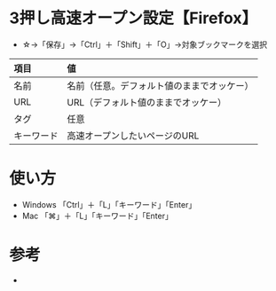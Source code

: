 # 3押し高速オープン設定【Firefox】

- ☆→「保存」→「Ctrl」＋「Shift」＋「O」→対象ブックマークを選択

|項目|値|
|:---|:---|
|名前|名前（任意。デフォルト値のままでオッケー）|
|URL|URL（デフォルト値のままでオッケー）|
|タグ|任意|
|キーワード|高速オープンしたいページのURL|

# 使い方

- Windows 「Ctrl」＋「L」「キーワード」「Enter」
- Mac 「⌘」＋「L」「キーワード」「Enter」

# 参考

- []()
